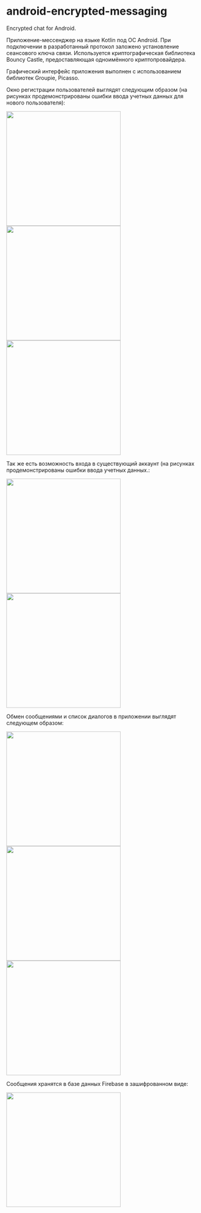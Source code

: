 # android-encrypted-messaging
Encrypted chat for Android.

Приложение-мессенджер на языке Kotlin под ОС Android.
При подключении в разработанный протокол заложено установление сеансового ключа связи. Используется криптографическая библиотека Bouncy Castle, предоставляющая одноимённого криптопровайдера.

Графический интерфейс приложения выполнен с использованием библиотек Groupie, Picasso. 

Окно регистрации пользователей выглядят следующим образом (на рисунках продемонстрированы ошибки ввода учетных данных для нового пользователя):

<img width="300px" src="images/Рисунок1.jpg">

<img width="300px" src="images/Рисунок2.jpg">

<img width="300px" src="images/Рисунок3.jpg">

Так же есть возможность входа в существующий аккаунт (на рисунках продемонстрированы ошибки ввода учетных данных.:

<img width="300px" src="images/Рисунок4.jpg">

<img width="300px" src="images/Рисунок5.jpg">

Обмен сообщениями и список диалогов в приложении выглядят следующем образом:

<img width="300px" src="images/Рисунок6.jpg">

<img width="300px" src="images/Рисунок7.jpg">

<img width="300px" src="images/Рисунок8.jpg">

Сообщения хранятся в базе данных Firebase в зашифрованном виде:

<img width="300px" src="images/Рисунок9.png">
